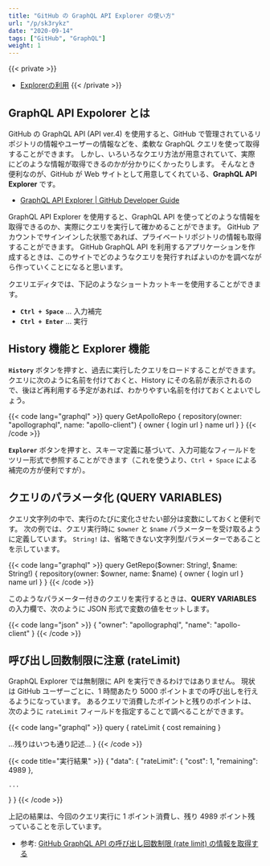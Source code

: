 ```yaml
---
title: "GitHub の GraphQL API Explorer の使い方"
url: "/p/sk3rykz"
date: "2020-09-14"
tags: ["GitHub", "GraphQL"]
weight: 1
---
```


{{< private >}}
- [Explorerの利用](https://docs.github.com/ja/graphql/guides/using-the-explorer)
{{< /private >}}

GraphQL API Expolorer とは
----

GitHub の GraphQL API (API ver.4) を使用すると、GitHub で管理されているリポジトリの情報やユーザーの情報などを、柔軟な GraphQL クエリを使って取得することができます。
しかし、いろいろなクエリ方法が用意されていて、実際にどのような情報が取得できるのかが分かりにくかったりします。
そんなとき便利なのが、GitHub が Web サイトとして用意してくれている、__GraphQL API Explorer__ です。

- [GraphQL API Explorer | GitHub Developer Guide](https://developer.github.com/v4/explorer/)

GraphQL API Explorer を使用すると、GraphQL API を使ってどのような情報を取得できるのか、実際にクエリを実行して確かめることができます。
GitHub アカウントでサインインした状態であれば、プライベートリポジトリの情報も取得することができます。
GitHub GraphQL API を利用するアプリケーションを作成するときは、このサイトでどのようなクエリを発行すればよいのかを調べながら作っていくことになると思います。

クエリエディタでは、下記のようなショートカットキーを使用することができます。

- __`Ctrl + Space`__ ... 入力補完
- __`Ctrl + Enter`__ ... 実行


History 機能と Explorer 機能
----

__`History`__ ボタンを押すと、過去に実行したクエリをロードすることができます。
クエリに次のように名前を付けておくと、History にその名前が表示されるので、後ほど再利用する予定があれば、わかりやすい名前を付けておくとよいでしょう。

{{< code lang="graphql" >}}
query GetApolloRepo {
  repository(owner: "apollographql", name: "apollo-client") {
    owner {
      login
      url
    }
    name
    url
  }
}
{{< /code >}}

__`Explorer`__ ボタンを押すと、スキーマ定義に基づいて、入力可能なフィールドをツリー形式で参照することができます（これを使うより、`Ctrl + Space` による補完の方が便利ですが）。


クエリのパラメータ化 (QUERY VARIABLES)
----

クエリ文字列の中で、実行のたびに変化させたい部分は変数にしておくと便利です。
次の例では、クエリ実行時に `$owner` と `$name` パラメーターを受け取るように定義しています。
`String!` は、省略できない文字列型パラメーターであることを示しています。

{{< code lang="graphql" >}}
query GetRepo($owner: String!, $name: String!) {
  repository(owner: $owner, name: $name) {
    owner {
      login
      url
    }
    name
    url
  }
}
{{< /code >}}

このようなパラメーター付きのクエリを実行するときは、__QUERY VARIABLES__ の入力欄で、次のように JSON 形式で変数の値をセットします。

{{< code lang="json" >}}
{
  "owner": "apollographql",
  "name": "apollo-client"
}
{{< /code >}}


呼び出し回数制限に注意 (rateLimit)
----

GraphQL Explorer では無制限に API を実行できるわけではありません。
現状は GitHub ユーザーごとに、1 時間あたり 5000 ポイントまでの呼び出しを行えるようになっています。
あるクエリで消費したポイントと残りのポイントは、次のように `rateLimit` フィールドを指定することで調べることができます。

{{< code lang="graphql" >}}
query {
  rateLimit { cost remaining }

  ...残りはいつも通り記述...
}
{{< /code >}}

{{< code title="実行結果" >}}
{
  "data": {
    "rateLimit": {
      "cost": 1,
      "remaining": 4989
    },

    ...
  }
}
{{< /code >}}

上記の結果は、今回のクエリ実行に 1 ポイント消費し、残り 4989 ポイント残っていることを示しています。

- 参考: [GitHub GraphQL API の呼び出し回数制限 (rate limit) の情報を取得する](/p/bqz7emt)

